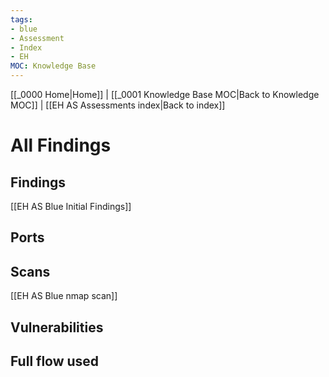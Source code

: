 ```yaml
---
tags:
- blue
- Assessment
- Index
- EH
MOC: Knowledge Base
---
```

[[_0000 Home|Home]] | [[_0001 Knowledge Base MOC|Back to Knowledge MOC]] | [[EH AS Assessments index|Back to index]]
# All Findings
## Findings
[[EH AS Blue Initial Findings]]
## Ports

## Scans
[[EH AS Blue nmap scan]]
## Vulnerabilities
## Full flow used